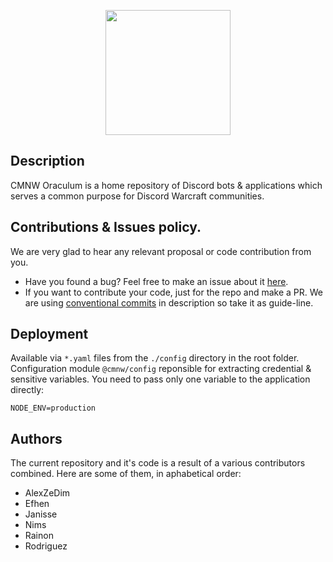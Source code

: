 <p align="center">
  <img src="https://user-images.githubusercontent.com/907696/221422670-61897db8-4bbc-4436-969f-bdc5cf194275.svg" width="200"/>
</p>

## Description

CMNW Oraculum is a home repository of Discord bots & applications which serves a common purpose for Discord Warcraft communities.


## Contributions & Issues policy.

We are very glad to hear any relevant proposal or code contribution from you. 

 - Have you found a bug? Feel free to make an issue about it [here](https://github.com/AlexZeDim/cmnw-oraculum/issues).
 - If you want to contribute your code, just for the repo and make a PR. We are using [conventional commits](https://www.conventionalcommits.org/en/v1.0.0/) in description so take it as guide-line.

## Deployment

Available via `*.yaml` files from the `./config` directory in the root folder. Configuration module `@cmnw/config` reponsible for extracting credential & sensitive variables. You need to pass only one variable to the application directly:

```env
NODE_ENV=production
```

## Authors

The current repository and it's code is a result of a various contributors combined. Here are some of them, in aphabetical order:

 - AlexZeDim
 - Efhen
 - Janisse
 - Nims
 - Rainon
 - Rodriguez
